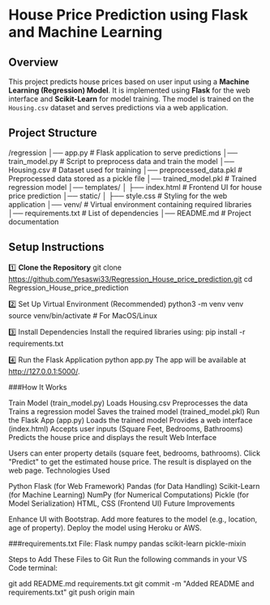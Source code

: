 # House Price Prediction using Flask and Machine Learning

## Overview
This project predicts house prices based on user input using a **Machine Learning (Regression) Model**. It is implemented using **Flask** for the web interface and **Scikit-Learn** for model training. The model is trained on the `Housing.csv` dataset and serves predictions via a web application.

## **Project Structure**
/regression │── app.py # Flask application to serve predictions │── train_model.py # Script to preprocess data and train the model │── Housing.csv # Dataset used for training │── preprocessed_data.pkl # Preprocessed data stored as a pickle file │── trained_model.pkl # Trained regression model │── templates/ │ ├── index.html # Frontend UI for house price prediction │── static/ │ ├── style.css # Styling for the web application │── venv/ # Virtual environment containing required libraries │── requirements.txt # List of dependencies │── README.md # Project documentation


## **Setup Instructions**
1️⃣ **Clone the Repository**
git clone https://github.com/Yesaswi33/Regression_House_price_prediction.git
cd Regression_House_price_prediction

2️⃣ Set Up Virtual Environment (Recommended)
python3 -m venv venv
source venv/bin/activate  # For MacOS/Linux

3️⃣ Install Dependencies
Install the required libraries using:
pip install -r requirements.txt


4️⃣ Run the Flask Application
python app.py
The app will be available at http://127.0.0.1:5000/.


###How It Works

Train Model (train_model.py)
Loads Housing.csv
Preprocesses the data
Trains a regression model
Saves the trained model (trained_model.pkl)
Run the Flask App (app.py)
Loads the trained model
Provides a web interface (index.html)
Accepts user inputs (Square Feet, Bedrooms, Bathrooms)
Predicts the house price and displays the result
Web Interface

Users can enter property details (square feet, bedrooms, bathrooms).
Click "Predict" to get the estimated house price.
The result is displayed on the web page.
Technologies Used

Python
Flask (for Web Framework)
Pandas (for Data Handling)
Scikit-Learn (for Machine Learning)
NumPy (for Numerical Computations)
Pickle (for Model Serialization)
HTML, CSS (Frontend UI)
Future Improvements

Enhance UI with Bootstrap.
Add more features to the model (e.g., location, age of property).
Deploy the model using Heroku or AWS.



###requirements.txt File:
Flask
numpy
pandas
scikit-learn
pickle-mixin



Steps to Add These Files to Git
Run the following commands in your VS Code terminal:

git add README.md requirements.txt
git commit -m "Added README and requirements.txt"
git push origin main
